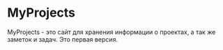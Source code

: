 # MyProjects
MyProjects - это сайт для хранения информации о проектах, а так же заметок и задач. Это первая версия.
